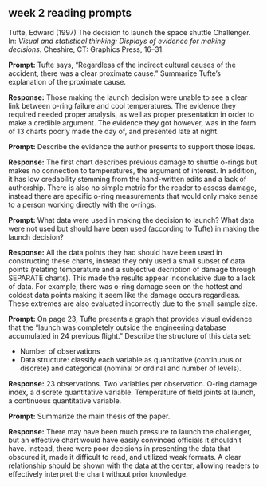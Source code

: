 
## week 2 reading prompts

Tufte, Edward (1997) The decision to launch the space shuttle
Challenger. In: *Visual and statistical thinking: Displays of evidence
for making decisions.* Cheshire, CT: Graphics Press, 16–31.

**Prompt:** Tufte says, “Regardless of the indirect cultural causes of
the accident, there was a clear proximate cause.” Summarize Tufte’s
explanation of the proximate cause.

**Response:** Those making the launch decision were unable to see a
clear link between o-ring failure and cool temperatures. The evidence
they required needed proper analysis, as well as proper presentation in
order to make a credible argument. The evidence they got however, was in
the form of 13 charts poorly made the day of, and presented late at
night.

**Prompt:** Describe the evidence the author presents to support those
ideas.

**Response:** The first chart describes previous damage to shuttle
o-rings but makes no connection to temperatures, the argument of
interest. In addition, it has low credability stemming from the
hand-written edits and a lack of authorship. There is also no simple
metric for the reader to assess damage, instead there are specific
o-ring measurements that would only make sense to a person working
directly with the o-rings.

**Prompt:** What data were used in making the decision to launch? What
data were not used but should have been used (according to Tufte) in
making the launch decision?

**Response:** All the data points they had should have been used in
constructing these charts, instead they only used a small subset of data
points (relating temperature and a subjective decription of damage
through SEPARATE charts). This made the results appear inconclusive due
to a lack of data. For example, there was o-ring damage seen on the
hottest and coldest data points making it seem like the damage occurs
regardless. These extremes are also evaluated incorrectly due to the
small sample size.

**Prompt:** On page 23, Tufte presents a graph that provides visual
evidence that the “launch was completely outside the engineering
database accumulated in 24 previous flight.” Describe the structure of
this data set:

  - Number of observations
  - Data structure: classify each variable as quantitative (continuous
    or discrete) and categorical (nominal or ordinal and number of
    levels).

**Response:** 23 observations. Two variables per observation. O-ring
damage index, a discrete quantitative variable. Temperature of field
joints at launch, a continuous quantitative variable.

**Prompt:** Summarize the main thesis of the paper.

**Response:** There may have been much pressure to launch the
challenger, but an effective chart would have easily convinced officials
it shouldn’t have. Instead, there were poor decisions in presenting the
data that obscured it, made it difficult to read, and utilized weak
formats. A clear relationship should be shown with the data at the
center, allowing readers to effectively interpret the chart without
prior knowledge.
